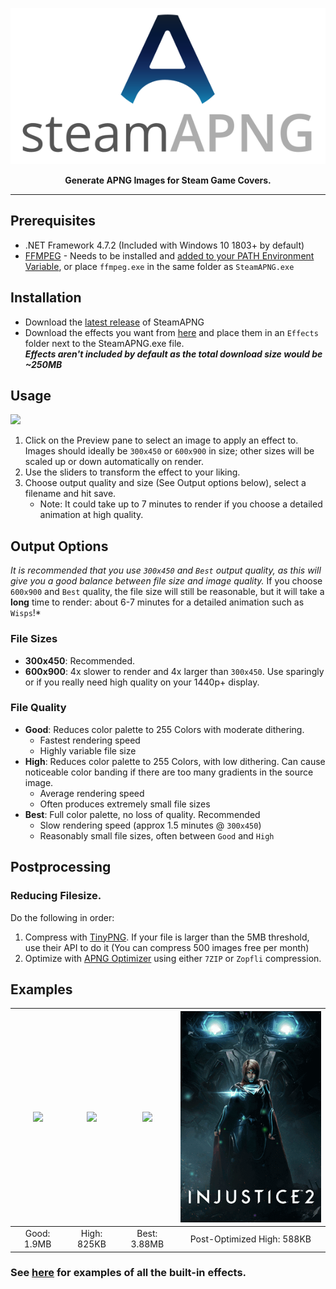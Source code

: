 <p align="center"><img src="Media/Banner.svg" height="250"></p>

<p align="center"><b>Generate APNG Images for Steam Game Covers.</b></p>

-----

## Prerequisites
- .NET Framework 4.7.2 (Included with Windows 10 1803+ by default)
- [FFMPEG](https://www.ffmpeg.org/) - Needs to be installed and [added to your PATH Environment Variable](https://www.thewindowsclub.com/how-to-install-ffmpeg-on-windows-10), or place `ffmpeg.exe` in the same folder as `SteamAPNG.exe`
## Installation
- Download the [latest release](https://github.com/IridiumIO/SteamAPNG/releases) of SteamAPNG
- Download the effects you want from [here](/Effects) and place them in an `Effects` folder next to the SteamAPNG.exe file.  
    *__Effects aren't included by default as the total download size would be ~250MB__*

## Usage
![](https://i.imgur.com/pykwynw.png)
1. Click on the Preview pane to select an image to apply an effect to. Images should ideally be `300x450` or `600x900` in size; other sizes will be scaled up or down automatically on render.
2. Use the sliders to transform the effect to your liking.  
4. Choose output quality and size (See Output options below), select a filename and hit save.
    - Note: It could take up to 7 minutes to render if you choose a detailed animation at high quality. 

## Output Options
*It is recommended that you use `300x450` and `Best` output quality, as this will give you a good balance between file size and image quality.* If you choose `600x900` and `Best` quality, the file size will still be reasonable, but it will take a __long__ time to render: about 6-7 minutes for a detailed animation such as `Wisps`!*

### File Sizes
- **300x450**: Recommended.
- **600x900**: 4x slower to render and 4x larger than `300x450`. Use sparingly or if you really need high quality on your 1440p+ display. 

### File Quality
- **Good**: Reduces color palette to 255 Colors with moderate dithering.
    - Fastest rendering speed
    - Highly variable file size
- **High**: Reduces color palette to 255 Colors, with low dithering. Can cause noticeable color banding if there are too many gradients in the source image. 
    - Average rendering speed
    - Often produces extremely small file sizes
- **Best**: Full color palette, no loss of quality. Recommended
    - Slow rendering speed (approx 1.5 minutes @ `300x450`)
    - Reasonably small file sizes, often between `Good` and `High`

## Postprocessing

### Reducing Filesize.
Do the following in order: 
1. Compress with [TinyPNG](https://tinypng.com/). If your file is larger than the 5MB threshold, use their API to do it (You can compress 500 images free per month) 
2. Optimize with [APNG Optimizer](https://sourceforge.net/projects/apng/files/APNG_Optimizer/) using either `7ZIP` or `Zopfli` compression. 

## Examples

| ![](https://i.imgur.com/P29a8G3.png) |![](https://i.imgur.com/BajNQ9H.png)  |![](https://i.imgur.com/OrSkURG.png)|![](Effects/Examples/Wisps.png)|
|:--:|:--:|:--:|:--:|
| Good: 1.9MB | High: 825KB | Best: 3.88MB|Post-Optimized High: 588KB|

### See [here](Effects/Examples) for examples of all the built-in effects. 
